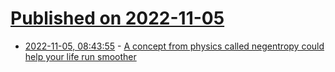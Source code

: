 # [Published on 2022-11-05](index.md)

* [2022-11-05, 08:43:55](https://news.ycombinator.com/item?id=33479310) - [A concept from physics called negentropy could help your life run smoother](https://phys.org/news/2021-03-concept-physics-negentropy-life-smoother.html)
